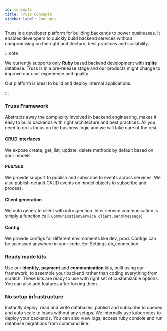 ```yaml
---
id: concepts
title: Truss Concepts
sidebar_label: Concepts
---
```


Truss is a developer platform for building backends to power businesses. It
enables developers to quickly build backend services without compromising on
the right architecture, best practices and scalability.

:::note

We currently supports only **Ruby** based backend development with
**sqlite** database. Truss is in a pre-release stage and our products
might change to improve our user experience and quality.

Our platform is ideal to build and deploy internal applications.

:::


### Truss Framework
Abstracts away the complexity involved in backend engineering, makes it easy
to build backends with right architecture and best practices. All you need to
do is focus on the business logic and we will take care of the rest.

#### CRUD interfaces
We expose create, get, list, update, delete methods by default based on your
models.

#### Pub/Sub
We provide support to publish and subscribe to events across services. We also
publish default CRUD events on model objects to subscribe and process.

#### Client generation
We auto generate client with introspection. Inter service communication is
simply a function call. <code>CommunicationService.client.send(message)</code>

#### Config
We provide configs for different environments like dev, prod. Configs can be
accessed anywhere in your code. Ex: Settings.db_connection

### Ready made kits
Use our **identity**, **payment** and **communication** kits, built using
our framework, to assemble your backend rather than coding everything from
scratch. These kits are ready to use with right set of customizable options.
You can also add features after forking them.

### No setup infrastructure
Instantly deploy, read and write databases, publish and subscribe to queues
and auto scale to loads without any setups. We internally use kubernetes to
deploy your backends. You can also view logs, access ruby console and run
database migrations from command line.

